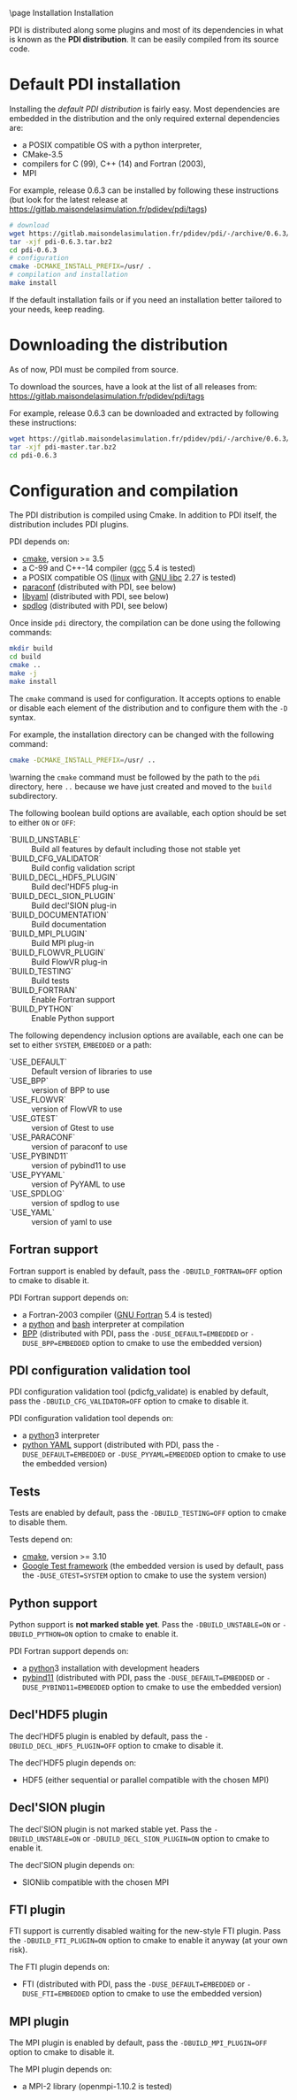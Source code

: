 \page Installation Installation

PDI is distributed along some plugins and most of its dependencies in what is
known as the **PDI distribution**.
It can be easily compiled from its source code.


# Default PDI installation

Installing the *default PDI distribution* is fairly easy.
Most dependencies are embedded in the distribution and the only required
external dependencies are:
  * a POSIX compatible OS with a python interpreter,
  * CMake-3.5
  * compilers for C (99), C++ (14) and Fortran (2003),
  * MPI
  
For example, release 0.6.3 can be installed by following these instructions (but
look for the latest release at
https://gitlab.maisondelasimulation.fr/pdidev/pdi/tags)

```bash
# download
wget https://gitlab.maisondelasimulation.fr/pdidev/pdi/-/archive/0.6.3/pdi-0.6.3.tar.bz2
tar -xjf pdi-0.6.3.tar.bz2
cd pdi-0.6.3
# configuration
cmake -DCMAKE_INSTALL_PREFIX=/usr/ .
# compilation and installation
make install
```

If the default installation fails or if you need an installation better tailored
to your needs, keep reading.


# Downloading the distribution

As of now, PDI must be compiled from source.

To download the sources, have a look at the list of all releases from:
https://gitlab.maisondelasimulation.fr/pdidev/pdi/tags

For example, release 0.6.3 can be downloaded and extracted by following these
instructions:
```bash
wget https://gitlab.maisondelasimulation.fr/pdidev/pdi/-/archive/0.6.3/pdi-0.6.3.tar.bz2
tar -xjf pdi-master.tar.bz2
cd pdi-0.6.3
```


# Configuration and compilation

The PDI distribution is compiled using Cmake.
In addition to PDI itself, the distribution includes PDI plugins.

PDI depends on:
* [cmake](https://cmake.org), version >= 3.5
* a C-99 and C++-14 compiler ([gcc](https://gcc.gnu.org/) 5.4 is tested)
* a POSIX compatible OS ([linux](https://www.kernel.org/) with
  [GNU libc](https://www.gnu.org/software/libc/) 2.27 is tested)
* [paraconf](https://gitlab.maisondelasimulation.fr/jbigot/libparaconf)
  (distributed with PDI, see below)
* [libyaml](https://pyyaml.org/wiki/LibYAML) (distributed with PDI, see below)
* [spdlog](https://github.com/gabime/spdlog) (distributed with PDI, see below)

Once inside `pdi` directory, the compilation can be done using the following
commands:
```bash
mkdir build
cd build
cmake ..
make -j
make install
```

The `cmake` command is used for configuration.
It accepts options to enable or disable each element of the distribution and to
configure them with the `-D` syntax.

For example, the installation directory can be changed with the following
command:
```bash
cmake -DCMAKE_INSTALL_PREFIX=/usr/ ..
```

\warning the `cmake` command must be followed by the path to the `pdi`
directory, here `..` because we have just created and moved to the `build`
subdirectory.

The following boolean build options are available, each option should be set to
either `ON` or `OFF`:
<dl>
<dt>`BUILD_UNSTABLE`</dt>
   <dd>Build all features by default including those not stable yet</dd>
<dt>`BUILD_CFG_VALIDATOR`</dt>
   <dd>Build config validation script</dd>
<dt>`BUILD_DECL_HDF5_PLUGIN`</dt>
   <dd>Build decl'HDF5 plug-in</dd>
<dt>`BUILD_DECL_SION_PLUGIN`</dt>
   <dd>Build decl'SION plug-in</dd>
<dt>`BUILD_DOCUMENTATION`</dt>
   <dd>Build documentation</dd>
<dt>`BUILD_MPI_PLUGIN`</dt>
   <dd>Build MPI plug-in</dd>
<dt>`BUILD_FLOWVR_PLUGIN`</dt>
   <dd>Build FlowVR plug-in</dd>
<dt>`BUILD_TESTING`</dt>
   <dd>Build tests</dd>
<dt>`BUILD_FORTRAN`</dt>
   <dd>Enable Fortran support</dd>
<dt>`BUILD_PYTHON`</dt>
   <dd>Enable Python support</dd>
</dl>

The following dependency inclusion options are available, each one can be set to
either `SYSTEM`, `EMBEDDED` or a path:
<dl>
<dt>`USE_DEFAULT`</dt>
   <dd>Default version of libraries to use</dd>
<dt>`USE_BPP`</dt>
   <dd>version of BPP to use</dd>
<dt>`USE_FLOWVR`</dt>
   <dd>version of FlowVR to use</dd>
<dt>`USE_GTEST`</dt>
   <dd>version of Gtest to use</dd>
<dt>`USE_PARACONF`</dt>
   <dd>version of paraconf to use</dd>
<dt>`USE_PYBIND11`</dt>
   <dd>version of pybind11 to use</dd>
<dt>`USE_PYYAML`</dt>
   <dd>version of PyYAML to use</dd>
<dt>`USE_SPDLOG`</dt>
   <dd>version of spdlog to use</dd>
<dt>`USE_YAML`</dt>
   <dd>version of yaml to use</dd>
</dl>


## Fortran support

Fortran support is enabled by default, pass the `-DBUILD_FORTRAN=OFF` option to
cmake to disable it.

PDI Fortran support depends on:
  * a Fortran-2003 compiler ([GNU Fortran](https://gcc.gnu.org/fortran/) 5.4 is
    tested)
  * a [python](https://www.python.org/) and
    [bash](https://www.gnu.org/software/bash/) interpreter at compilation
  * [BPP](https://gitlab.maisondelasimulation.fr/jbigot/bpp) (distributed with
    PDI, pass the `-DUSE_DEFAULT=EMBEDDED` or `-DUSE_BPP=EMBEDDED` option to
    cmake to use the embedded version)


## PDI configuration validation tool

PDI configuration validation tool (pdicfg_validate) is enabled by default, pass
the `-DBUILD_CFG_VALIDATOR=OFF` option to cmake to disable it.

PDI configuration validation tool depends on:
  * a [python](https://www.python.org/)3 interpreter
  * [python YAML](https://pyyaml.org/) support (distributed with PDI, pass the
    `-DUSE_DEFAULT=EMBEDDED` or `-DUSE_PYYAML=EMBEDDED` option to cmake to use
    the embedded version)


## Tests

Tests are enabled by default, pass the `-DBUILD_TESTING=OFF` option to cmake to
disable them.

Tests depend on:
  * [cmake](https://cmake.org), version >= 3.10
  * [Google Test framework](https://github.com/google/googletest) (the embedded
    version is used by default, pass the `-DUSE_GTEST=SYSTEM` option to cmake to
    use the system version)


## Python support

Python support is **not marked stable yet**. Pass the `-DBUILD_UNSTABLE=ON` or
`-DBUILD_PYTHON=ON` option to cmake to enable it.

PDI Fortran support depends on:
  * a [python](https://www.python.org/)3 installation with development headers
  * [pybind11](https://pybind11.readthedocs.io/en/stable/) (distributed with
    PDI, pass the `-DUSE_DEFAULT=EMBEDDED` or `-DUSE_PYBIND11=EMBEDDED` option
    to cmake to use the embedded version)


## Decl'HDF5 plugin

The decl'HDF5 plugin is enabled by default, pass the
`-DBUILD_DECL_HDF5_PLUGIN=OFF` option to cmake to disable it.

The decl'HDF5 plugin depends on:
  * HDF5 (either sequential or parallel compatible with the chosen MPI)


## Decl'SION plugin

The decl'SION plugin is not marked stable yet. Pass the `-DBUILD_UNSTABLE=ON`
or `-DBUILD_DECL_SION_PLUGIN=ON` option to cmake to enable it.

The decl'SION plugin depends on:
  * SIONlib compatible with the chosen MPI


## FTI plugin

FTI support is currently disabled waiting for the new-style FTI plugin. Pass the
`-DBUILD_FTI_PLUGIN=ON` option to cmake to enable it anyway (at your own risk).

The FTI plugin depends on:
  * FTI (distributed with PDI, pass the `-DUSE_DEFAULT=EMBEDDED` or
  `-DUSE_FTI=EMBEDDED` option to cmake to use the embedded version)


## MPI plugin

The MPI plugin is enabled by default, pass the `-DBUILD_MPI_PLUGIN=OFF` option
to cmake to disable it.

The MPI plugin depends on:
  * a MPI-2 library (openmpi-1.10.2 is tested)
